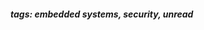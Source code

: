 <!-- Please prefix the notes with the date as in [22/12/2020] -->

##### tags: embedded systems, security, unread